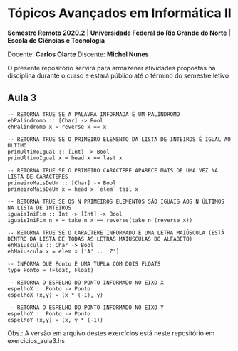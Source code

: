 # Tópicos Avançados em Informática II
**Semestre Remoto 2020.2** | **Universidade Federal do Rio Grande do Norte** | **Escola de Ciências e Tecnologia**

Docente: **Carlos Olarte**
Discente: **Michel Nunes**

O presente repositório servirá para armazenar atividades propostas na disciplina durante o curso e estará público até o término do semestre letivo 

## Aula 3
```
-- RETORNA TRUE SE A PALAVRA INFORMADA É UM PALÍNDROMO
ehPalindromo :: [Char] -> Bool
ehPalindromo x = reverse x == x

-- RETORNA TRUE SE O PRIMEIRO ELEMENTO DA LISTA DE INTEIROS É IGUAL AO ÚLTIMO
primUltimoIgual :: [Int] -> Bool
primUltimoIgual x = head x == last x

-- RETORNA TRUE SE O PRIMEIRO CARACTERE APARECE MAIS DE UMA VEZ NA LISTA DE CARACTERES
primeiroMaisDeUm :: [Char] -> Bool
primeiroMaisDeUm x = head x `elem` tail x

-- RETORNA TRUE SE OS N PRIMEIROS ELEMENTOS SÃO IGUAIS AOS N ÚLTIMOS NA LISTA DE INTEIROS
iguaisIniFim :: Int -> [Int] -> Bool
iguaisIniFim n x = take n x == reverse(take n (reverse x))

-- RETORNA TRUE SE O CARACTERE INFORMADO É UMA LETRA MAIÚSCULA (ESTÁ DENTRO DA LISTA DE TODAS AS LETRAS MAIÚSCULAS DO ALFABETO)
ehMaiuscula :: Char -> Bool
ehMaiuscula x = elem x ['A' .. 'Z']

-- INFORMA QUE Ponto É UMA TUPLA COM DOIS FLOATS
type Ponto = (Float, Float)

-- RETORNA O ESPELHO DO PONTO INFORMADO NO EIXO X
espelhoX :: Ponto -> Ponto
espelhoX (x,y) = (x * (-1), y)

-- RETORNA O ESPELHO DO PONTO INFORMADO NO EIXO Y
espelhoY :: Ponto -> Ponto
espelhoY (x,y) = (x, y * (-1))
```

Obs.: A versão em arquivo destes exercícios está neste repositório em exercicios_aula3.hs
